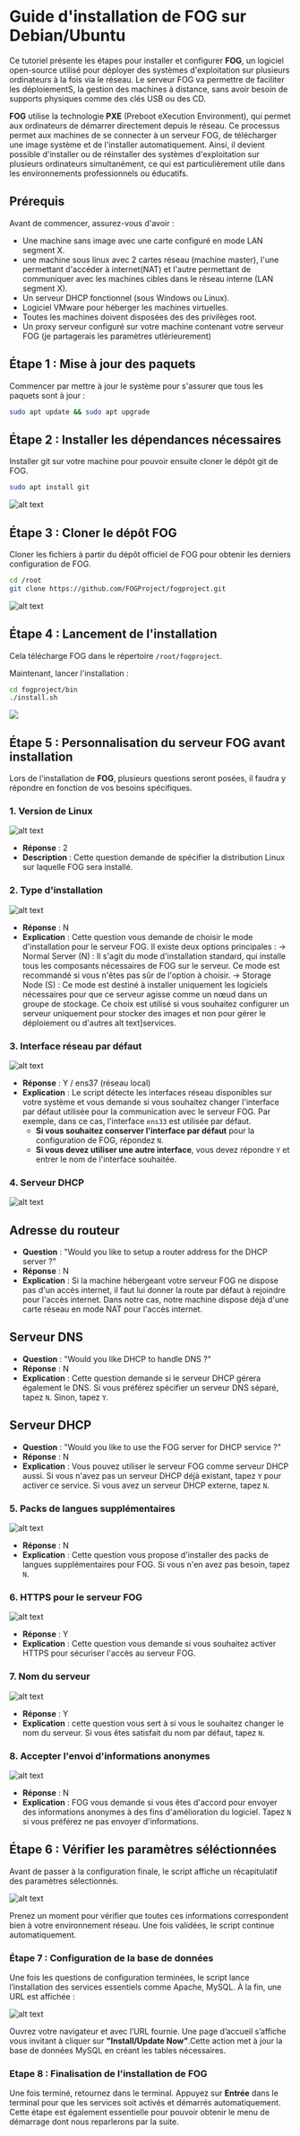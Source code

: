 # Guide d'installation de FOG sur Debian/Ubuntu

Ce tutoriel présente les étapes pour installer et configurer **FOG**, un logiciel open-source utilisé pour déployer des systèmes d'exploitation sur plusieurs ordinateurs à la fois via le réseau. Le serveur FOG va permettre de faciliter les déploiementS, la gestion des machines à distance, sans avoir besoin de supports physiques comme des clés USB ou des CD.

**FOG** utilise la technologie **PXE** (Preboot eXecution Environment), qui permet aux ordinateurs de démarrer directement depuis le réseau. Ce processus permet aux machines de se connecter à un serveur FOG, de télécharger une image système et de l'installer automatiquement. Ainsi, il devient possible d'installer ou de réinstaller des systèmes d'exploitation sur plusieurs ordinateurs simultanément, ce qui est particulièrement utile dans les environnements professionnels ou éducatifs.


## Prérequis

Avant de commencer, assurez-vous d'avoir :

- Une machine sans image avec une carte configuré en mode LAN segment X.
- une machine sous linux avec 2 cartes réseau (machine master), l'une permettant d'accéder à internet(NAT) et l'autre permettant de communiquer avec les machines cibles dans le réseau interne (LAN segment X).
- Un serveur DHCP fonctionnel (sous Windows ou Linux).
- Logiciel VMware pour héberger les machines virtuelles.
- Toutes les machines doivent disposées des des privilèges root.
- Un proxy serveur configuré sur votre machine contenant votre serveur FOG (je partagerais les paramètres utlérieurement)


## Étape 1 : Mise à jour des paquets

Commencer par mettre à jour le système pour s'assurer que tous les paquets sont à jour :

```bash
sudo apt update && sudo apt upgrade 
```

## Étape 2 : Installer les dépendances nécessaires

Installer git sur votre machine pour pouvoir ensuite cloner le dépôt git de FOG.

```bash
sudo apt install git
```
![alt text](img/1_Installation_fog/install_git.png)


## Étape 3 : Cloner le dépôt FOG 


Cloner les fichiers à partir du dépôt officiel de FOG pour obtenir les derniers configuration de FOG.

```bash
cd /root
git clone https://github.com/FOGProject/fogproject.git
```
![alt text](img/1_Installation_fog/lancement_install.png)

## Étape 4 : Lancement de l'installation

Cela télécharge FOG dans le répertoire `/root/fogproject`.

Maintenant, lancer l'installation : 

```bash
cd fogproject/bin
./install.sh
```
![](img/1_Installation_fog/clone_git.png)


## Étape 5 : Personnalisation du serveur FOG avant installation 

Lors de l'installation de **FOG**, plusieurs questions seront posées, il faudra y répondre en fonction de vos besoins spécifiques.

### **1. Version de Linux**

![alt text](/img/1_Installation_fog/OS_question.png)

- **Réponse** : 2
- **Description** : Cette question demande de spécifier la distribution Linux sur laquelle FOG sera installé. 



### 2. **Type d'installation**

![alt text](img/1_Installation_fog/type_install_question.png)

- **Réponse** : N
- **Explication** :  Cette question vous demande de choisir le mode d'installation pour le serveur FOG. Il existe deux options principales :
        -> Normal Server (N) : Il s'agit du mode d'installation standard, qui installe tous les composants nécessaires de FOG sur le serveur. Ce mode est recommandé si vous n'êtes pas sûr de l'option à choisir.
        -> Storage Node (S) : Ce mode est destiné à installer uniquement les logiciels nécessaires pour que ce serveur agisse comme un nœud dans un groupe de stockage. Ce choix est utilisé si vous souhaitez configurer un serveur uniquement pour stocker des images et non pour gérer le déploiement ou d'autres alt text]services.




### 3. **Interface réseau par défaut**

![alt text](img/1_Installation_fog/interface_reseau.png)

- **Réponse** : Y / ens37 (réseau local)
- **Explication** : Le script détecte les interfaces réseau disponibles sur votre système et vous demande si vous souhaitez changer l'interface par défaut utilisée pour la communication avec le serveur FOG. Par exemple, dans ce cas, l'interface `ens33` est utilisée par défaut.
  - **Si vous souhaitez conserver l'interface par défaut** pour la configuration de FOG, répondez `N`.
  - **Si vous devez utiliser une autre interface**, vous devez répondre `Y` et entrer le nom de l'interface souhaitée.



### 4. **Serveur DHCP**
![alt text](img/1_Installation_fog/dhcp.png)

**Adresse du routeur**
---
- **Question** : "Would you like to setup a router address for the DHCP server ?"
- **Réponse** : N
- **Explication** : Si la machine hébergeant votre serveur FOG ne dispose pas d'un accès internet, il faut lui donner la route par défaut à rejoindre pour l'accès internet. Dans notre cas, notre machine dispose déjà d'une carte réseau en mode NAT pour l'accès internet.


**Serveur DNS**
-------
- **Question** : "Would you like DHCP to handle DNS ?"
- **Réponse** : N
- **Explication** : Cette question demande si le serveur DHCP gérera également le DNS. Si vous préférez spécifier un serveur DNS séparé, tapez `N`. Sinon, tapez `Y`.


**Serveur DHCP**
------
- **Question** : "Would you like to use the FOG server for DHCP service ?"
- **Réponse** : N
- **Explication** : Vous pouvez utiliser le serveur FOG comme serveur DHCP aussi. Si vous n'avez pas un serveur DHCP déjà existant, tapez `Y` pour activer ce service. Si vous avez un serveur DHCP externe, tapez `N`.

### 5. **Packs de langues supplémentaires**

![alt text](img/1_Installation_fog/langage.png)

- **Réponse** : N
- **Explication** : Cette question vous propose d'installer des packs de langues supplémentaires pour FOG. Si vous n'en avez pas besoin, tapez `N`.

### 6. **HTTPS pour le serveur FOG**

![alt text](img/1_Installation_fog/https.png)

- **Réponse** : Y
- **Explication** : Cette question vous demande si vous souhaitez activer HTTPS pour sécuriser l'accès au serveur FOG. 

### 7. **Nom du serveur**

![alt text](img/1_Installation_fog/name_server.png)

- **Réponse** : Y
- **Explication** : cette question vous sert à si vous le souhaitez changer le nom du serveur. Si vous êtes satisfait du nom par défaut, tapez `N`.

### 8. **Accepter l'envoi d'informations anonymes**

![alt text](img/1_Installation_fog/envoie_donnees.png)

- **Réponse** : N
- **Explication** : FOG vous demande si vous êtes d'accord pour envoyer des informations anonymes à des fins d'amélioration du logiciel. Tapez `N` si vous préférez ne pas envoyer d'informations.

## Étape 6 : Vérifier les paramètres séléctionnées

Avant de passer à la configuration finale, le script affiche un récapitulatif des paramètres sélectionnés.

![alt text](img/1_Installation_fog/recap.png)

Prenez un moment pour vérifier que toutes ces informations correspondent bien à votre environnement réseau. Une fois validées, le script continue automatiquement.

### Étape 7 : Configuration de la base de données

Une fois les questions de configuration terminées, le script lance l’installation des services essentiels comme Apache, MySQL. À la fin, une URL est affichée :

![alt text](<img/1_Installation_fog/update _database.png>)

Ouvrez votre navigateur et avec l’URL fournie. Une page d’accueil s’affiche vous invitant à cliquer sur **"Install/Update Now"**.Cette action met à jour  la base de données MySQL en créant les tables nécessaires.

### Etape 8 : Finalisation de l'installation de FOG

Une fois terminé, retournez dans le terminal. Appuyez sur **Entrée** dans le terminal pour que les services soit activés et démarrés automatiquement. Cette étape est également essentielle pour pouvoir obtenir le menu de démarrage dont nous reparlerons par la suite. 


